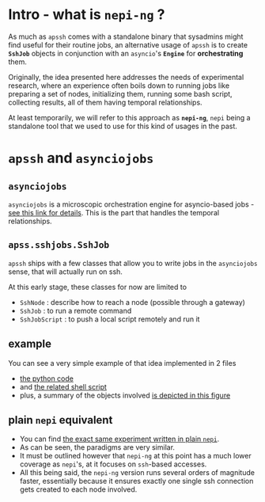 # Intro - what is `nepi-ng` ?

As much as `apssh` comes with a standalone binary that sysadmins might find useful for their routine jobs, an alternative usage of `apssh` is to create **`SshJob`** objects in conjunction with an `asyncio`'s **`Engine`** for **orchestrating** them.

Originally, the idea presented here addresses the needs of experimental research, where an experience often boils down to running jobs like preparing a set of nodes, initializing them, running some bash script, collecting results, all of them having temporal relationships.

At least temporarily, we will refer to this approach as **`nepi-ng`**, `nepi` being a standalone tool that we used to use for this kind of usages in the past.

# `apssh` and `asynciojobs`

## `asynciojobs`
`asynciojobs` is a microscopic orchestration engine for asyncio-based jobs - [see this link for details](https://github.com/parmentelat/asynciojobs/blob/master/README.ipynb). This is the part that handles the temporal relationships.

## `apss.sshjobs.SshJob`

`apssh` ships with a few classes that allow you to write jobs in the `asynciojobs`  sense, that will actually run on ssh. 

At this early stage, these classes for now are limited to

* `SshNode` : describe how to reach a node (possible through a gateway)
* `SshJob` : to run a remote command
* `SshJobScript` : to push a local script remotely and run it

## example

You can see a very simple example of that idea implemented in 2 files

* [the python code](https://github.com/parmentelat/r2lab/blob/master/demos/jobs-angle-measure/angle-measure.py)
* and [the related shell script](https://github.com/parmentelat/r2lab/blob/master/demos/jobs-angle-measure/angle-measure.sh)
* plus, a summary of the objects involved [is depicted in this figure](https://github.com/parmentelat/r2lab/blob/master/demos/jobs-angle-measure/jobs.png)

## plain `nepi` equivalent

* You can find [the exact same experiment written in plain `nepi`](https://github.com/parmentelat/r2lab/blob/master/demos/nepi-angle-measure/angle-measure.py). 
* As can be seen, the paradigms are very similar.
* It must be outlined however that `nepi-ng` at this point has a much lower coverage as `nepi`'s, at it focuses on `ssh`-based accesses.
* All this being said, the `nepi-ng` version runs several orders of magnitude faster, essentially because it ensures exactly one single ssh connection gets created to each node involved.